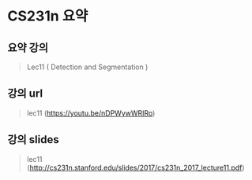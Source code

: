 CS231n 요약
==================
요약 강의
----------------
> Lec11 ( Detection and Segmentation )



강의 url
------------------------
> lec11 (https://youtu.be/nDPWywWRIRo)



강의 slides
------------------------
> lec11 (http://cs231n.stanford.edu/slides/2017/cs231n_2017_lecture11.pdf)

